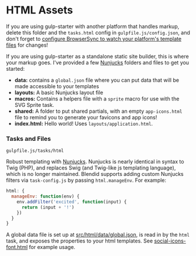 # HTML Assets
If you are using gulp-starter with another platform that handles markup, delete this folder and the `tasks.html` config in `gulpfile.js/config.json`, and don't forget to [configure BrowserSync to watch your platform's template files](https://browsersync.io/docs/options/#option-files) for changes!

If you are using gulp-starter as a standalone static site builder, this is where your markup goes. I've provided a few [Nunjucks](https://mozilla.github.io/nunjucks/) folders and files to get you started:

- **data:** contains a `global.json` file where you can put data that will be made accessible to your templates
- **layouts:** A basic Nunjucks layout file
- **macros:** Contains a helpers file with a `sprite` macro for use with the SVG Sprite task.
- **shared:** A folder to put shared partials, with an empty `app-icons.html` file to remind you to generate your favicons and app icons!
- **index.html:** Hello world! Uses `layouts/application.html`.

### Tasks and Files
```
gulpfile.js/tasks/html
```
Robust templating with [Nunjucks](https://mozilla.github.io/nunjucks/). Nunjucks is nearly identical in syntax to Twig (PHP), and replaces Swig (and Twig-like js templating language), which is no longer maintained.
Blendid supports adding custom Nunjucks filters via `task-config.js` by passing `html.manageEnv`. For example:
```js
html: {
  manageEnv: function(env) {
    env.addFilter('excited', function(input) {
      return (input + '!')
    })
  }
}
```

A global data file is set up at [src/html/data/global.json](src/html/data/global.json), is read in by the `html` task, and exposes the properties to your html templates. See [social-icons-font.html](src/html/shared/social-icons-font.html) for example usage.
